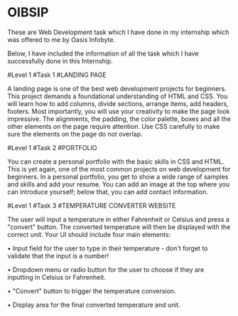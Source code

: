 # OIBSIP
These are Web Development task which I have done in my internship which was offered to me by Oasis Infobyte.

Below, I have included the information of all the task which I have successfully done in this Internship.

#Level 1 
#Task 1
#LANDING PAGE

A landing page is one of the best web development projects for beginners. This project demands a foundational understanding of HTML and CSS. You will learn how to add columns, divide sections, arrange items, add headers, footers. Most importantly, you will use your creativity to make the page look impressive. The alignments, the padding, the color palette, boxes and all the other elements on the page require attention. Use CSS carefully to make sure the elements on the page do not overlap. 

#Level 1
#Task 2
#PORTFOLIO

You can create a personal portfolio with the basic skills in CSS and HTML. This is yet again, one of the most common projects on web development for beginners. In a personal portfolio, you get to show a wide range of samples and skills and add your resume. You can add an image at the top where you can introduce yourself; below that, you can add contact information.

#Level 1
#Task 3
#TEMPERATURE CONVERTER WEBSITE

The user will input a temperature in either Fahrenheit or Celsius and press a "convert" button. The converted temperature will then be displayed with the correct unit.
Your UI should include four main elements:

• Input field for the user to type in their temperature - don't forget to validate that the input is a number!

• Dropdown menu or radio button for the user to choose if they are inputting in Celsius or Fahrenheit.

• "Convert" button to trigger the temperature conversion.

• Display area for the final converted temperature and unit.
